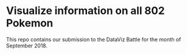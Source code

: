# Visualize information on all 802 Pokemon
This repo contains our submission to the DataViz Battle for the month of September 2018.
